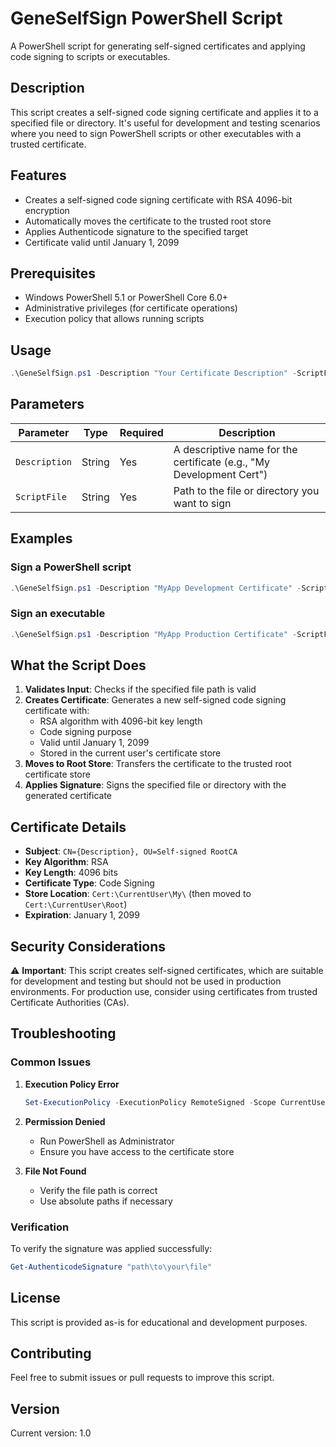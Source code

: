 # GeneSelfSign PowerShell Script

A PowerShell script for generating self-signed certificates and applying code signing to scripts or executables.

## Description

This script creates a self-signed code signing certificate and applies it to a specified file or directory. It's useful for development and testing scenarios where you need to sign PowerShell scripts or other executables with a trusted certificate.

## Features

- Creates a self-signed code signing certificate with RSA 4096-bit encryption
- Automatically moves the certificate to the trusted root store
- Applies Authenticode signature to the specified target
- Certificate valid until January 1, 2099

## Prerequisites

- Windows PowerShell 5.1 or PowerShell Core 6.0+
- Administrative privileges (for certificate operations)
- Execution policy that allows running scripts

## Usage

```powershell
.\GeneSelfSign.ps1 -Description "Your Certificate Description" -ScriptFile "path\to\your\script.ps1"
```

## Parameters

| Parameter | Type | Required | Description |
|-----------|------|----------|-------------|
| `Description` | String | Yes | A descriptive name for the certificate (e.g., "My Development Cert") |
| `ScriptFile` | String | Yes | Path to the file or directory you want to sign |

## Examples

### Sign a PowerShell script
```powershell
.\GeneSelfSign.ps1 -Description "MyApp Development Certificate" -ScriptFile "C:\Scripts\MyScript.ps1"
```

### Sign an executable
```powershell
.\GeneSelfSign.ps1 -Description "MyApp Production Certificate" -ScriptFile "C:\Apps\MyApp.exe"
```

## What the Script Does

1. **Validates Input**: Checks if the specified file path is valid
2. **Creates Certificate**: Generates a new self-signed code signing certificate with:
   - RSA algorithm with 4096-bit key length
   - Code signing purpose
   - Valid until January 1, 2099
   - Stored in the current user's certificate store
3. **Moves to Root Store**: Transfers the certificate to the trusted root certificate store
4. **Applies Signature**: Signs the specified file or directory with the generated certificate

## Certificate Details

- **Subject**: `CN={Description}, OU=Self-signed RootCA`
- **Key Algorithm**: RSA
- **Key Length**: 4096 bits
- **Certificate Type**: Code Signing
- **Store Location**: `Cert:\CurrentUser\My\` (then moved to `Cert:\CurrentUser\Root`)
- **Expiration**: January 1, 2099

## Security Considerations

⚠️ **Important**: This script creates self-signed certificates, which are suitable for development and testing but should not be used in production environments. For production use, consider using certificates from trusted Certificate Authorities (CAs).

## Troubleshooting

### Common Issues

1. **Execution Policy Error**
   ```powershell
   Set-ExecutionPolicy -ExecutionPolicy RemoteSigned -Scope CurrentUser
   ```

2. **Permission Denied**
   - Run PowerShell as Administrator
   - Ensure you have access to the certificate store

3. **File Not Found**
   - Verify the file path is correct
   - Use absolute paths if necessary

### Verification

To verify the signature was applied successfully:
```powershell
Get-AuthenticodeSignature "path\to\your\file"
```

## License

This script is provided as-is for educational and development purposes.

## Contributing

Feel free to submit issues or pull requests to improve this script.

## Version

Current version: 1.0
